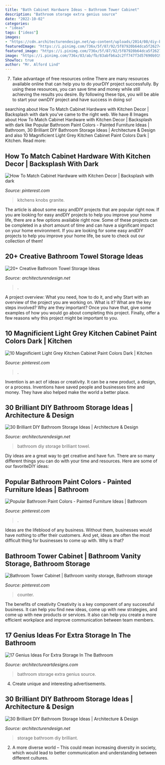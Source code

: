 ```yaml
---
title: "Bath Cabinet Hardware Ideas ~ Bathroom Tower Cabinet"
description: "Bathroom storage extra genius source"
date: "2022-10-02"
categories:
- "ideas"
tags: ["ideas"]
images:
- "https://cdn.architecturendesign.net/wp-content/uploads/2014/08/diy-bathroom-storage-ideas-10.jpg"
featuredImage: "https://i.pinimg.com/736x/5f/87/92/5f87920b64dca5f262740c9010d9f25b.jpg"
featured_image: "https://i.pinimg.com/736x/5f/87/92/5f87920b64dca5f262740c9010d9f25b.jpg"
image: "https://i.pinimg.com/736x/83/ab/fb/83abfb6a2c2ff747f3d57690b919281a.jpg"
ShowToc: true
author: "Mr. Alford Lind"
---
```



7) Take advantage of free resources online
There are many resources available online that can help you to do yourDIY project successfully. By using these resources, you can save time and money while still achieving the results you desire. By following these tips, you will be able to start your ownDIY project and have success in doing so!

	

		
searching about How To Match Cabinet Hardware with Kitchen Decor | Backsplash with dark you've came to the right web. We have 8 Images about How To Match Cabinet Hardware with Kitchen Decor | Backsplash with dark like Popular Bathroom Paint Colors - Painted Furniture Ideas | Bathroom, 30 Brilliant DIY Bathroom Storage Ideas | Architecture &amp; Design and also 10 Magnificient Light Grey Kitchen Cabinet Paint Colors Dark | Kitchen. Read more:
		
    
## How To Match Cabinet Hardware With Kitchen Decor | Backsplash With Dark

<img loading=lazy src="https://i.pinimg.com/736x/83/ab/fb/83abfb6a2c2ff747f3d57690b919281a.jpg" onerror="this.onerror=null;this.src='https://tse4.mm.bing.net/th?id=OIP.pBtetEi4Z130pyDMNgJ_HwHaLH&amp;pid=15.1';" alt="How To Match Cabinet Hardware with Kitchen Decor | Backsplash with dark">

_Source: pinterest.com_

>kitchens knobs granite. 

	

The article is about some easy andDIY projects that are popular right now.
If you are looking for easy andDIY projects to help you improve your home life, there are a few options available right now. Some of these projects can be completed in a short amount of time and can have a significant impact on your home environment. If you are looking for some easy andDIY projects to help you improve your home life, be sure to check out our collection of them!

    
## 20+ Creative Bathroom Towel Storage Ideas

<img loading=lazy src="https://cdn.architecturendesign.net/wp-content/uploads/2015/09/AD-Creative-Bathroom-Towel-Storage-Ideas-03.jpg" onerror="this.onerror=null;this.src='https://tse1.mm.bing.net/th?id=OIP.FYzL7yP_4jhVCJg0gyY78wHaLG&amp;pid=15.1';" alt="20+ Creative Bathroom Towel Storage Ideas">

_Source: architecturendesign.net_

>. 

	

A project overview: What you need, how to do it, and why
Start with an overview of the project you are working on. What is it? What are the key steps involved? Why are they important? Once you have that, give some examples of how you would go about completing this project. Finally, offer a few reasons why this project might be important to you.

    
## 10 Magnificient Light Grey Kitchen Cabinet Paint Colors Dark | Kitchen

<img loading=lazy src="https://i.pinimg.com/736x/40/7e/ad/407ead3107f57e78b630c6108a40040f.jpg" onerror="this.onerror=null;this.src='https://tse4.mm.bing.net/th?id=OIP.Kjms9w5PBLNNVBPtlTOWzwHaK-&amp;pid=15.1';" alt="10 Magnificient Light Grey Kitchen Cabinet Paint Colors Dark | Kitchen">

_Source: pinterest.com_

>. 

	

Invention is an act of ideas or creativity. It can be a new product, a design, or a process. Inventions have saved people and businesses time and money. They have also helped make the world a better place.

    
## 30 Brilliant DIY Bathroom Storage Ideas | Architecture &amp; Design

<img loading=lazy src="https://cdn.architecturendesign.net/wp-content/uploads/2014/08/diy-bathroom-storage-ideas-6.jpg" onerror="this.onerror=null;this.src='https://tse2.mm.bing.net/th?id=OIP.Ibk-XO5S4kP3dWCW49u41gHaJ4&amp;pid=15.1';" alt="30 Brilliant DIY Bathroom Storage Ideas | Architecture &amp; Design">

_Source: architecturendesign.net_

>bathroom diy storage brilliant towel. 

	

Diy ideas are a great way to get creative and have fun. There are so many different things you can do with your time and resources. Here are some of our favoriteDIY ideas:

    
## Popular Bathroom Paint Colors - Painted Furniture Ideas | Bathroom

<img loading=lazy src="https://i.pinimg.com/736x/35/dd/ff/35ddff5815e920cdb950f75a1cad2c72.jpg" onerror="this.onerror=null;this.src='https://tse4.mm.bing.net/th?id=OIP.zQYO2YYxFeQS3yyoisQNjwHaLH&amp;pid=15.1';" alt="Popular Bathroom Paint Colors - Painted Furniture Ideas | Bathroom">

_Source: pinterest.com_

>. 

	

Ideas are the lifeblood of any business. Without them, businesses would have nothing to offer their customers. And yet, ideas are often the most difficult thing for businesses to come up with. Why is that?

    
## Bathroom Tower Cabinet | Bathroom Vanity Storage, Bathroom Storage

<img loading=lazy src="https://i.pinimg.com/736x/5f/87/92/5f87920b64dca5f262740c9010d9f25b.jpg" onerror="this.onerror=null;this.src='https://tse2.mm.bing.net/th?id=OIP.hWs92X5pv2i49R7x6EdLQAHaJ4&amp;pid=15.1';" alt="Bathroom Tower Cabinet | Bathroom vanity storage, Bathroom storage">

_Source: pinterest.com_

>counter. 

	

The benefits of creativity
Creativity is a key component of any successful business. It can help you find new ideas, come up with new strategies, and come up with new products or services. It also can help you create a more efficient workplace and improve communication between team members.

    
## 17 Genius Ideas For Extra Storage In The Bathroom

<img loading=lazy src="http://www.architectureartdesigns.com/wp-content/uploads/2015/09/419.jpg" onerror="this.onerror=null;this.src='https://tse1.mm.bing.net/th?id=OIP.vqyatHacPgkjq2jM14o7FgHaLS&amp;pid=15.1';" alt="17 Genius Ideas For Extra Storage In The Bathroom">

_Source: architectureartdesigns.com_

>bathroom storage extra genius source. 

	

4. Create unique and interesting advertisements.

    
## 30 Brilliant DIY Bathroom Storage Ideas | Architecture &amp; Design

<img loading=lazy src="https://cdn.architecturendesign.net/wp-content/uploads/2014/08/diy-bathroom-storage-ideas-10.jpg" onerror="this.onerror=null;this.src='https://tse4.mm.bing.net/th?id=OIP.eDQrBpgiEROAvGKM8EPjCwHaJ4&amp;pid=15.1';" alt="30 Brilliant DIY Bathroom Storage Ideas | Architecture &amp; Design">

_Source: architecturendesign.net_

>storage bathroom diy brilliant. 

	

2. A more diverse world – This could mean increasing diversity in society, which would lead to better communication and understanding between different cultures.

